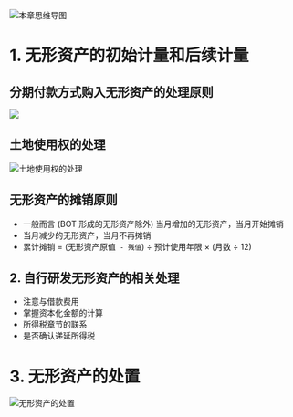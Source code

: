 ![][image-1]
# 1. 无形资产的初始计量和后续计量
## 分期付款方式购入无形资产的处理原则
![][image-2]

## 土地使用权的处理
![][image-3]

## 无形资产的摊销原则
- 一般而言 (BOT 形成的无形资产除外) 当月增加的无形资产，当月开始摊销
- 当月减少的无形资产，当月不再摊销
- 累计摊销 = (无形资产原值` - 残值`) ÷ 预计使用年限 × (月数 ÷ 12)

## 2. 自行研发无形资产的相关处理
- 注意与借款费用
- 掌握资本化金额的计算
- 所得税章节的联系
- 是否确认递延所得税

# 3. 无形资产的处置
![][image-4]

[image-1]:	http://pic.yupoo.com/jean0326/HgzKNnbt/TcNY9.jpg "本章思维导图"
[image-2]:	http://pic.yupoo.com/jean0326/HgFv0uiI/BSNMP.png
[image-3]:	http://pic.yupoo.com/jean0326/HgHlbVMV/yi2RY.png "土地使用权的处理"
[image-4]:	http://pic.yupoo.com/jean0326/HgGKmA0S/425um.png "无形资产的处置"